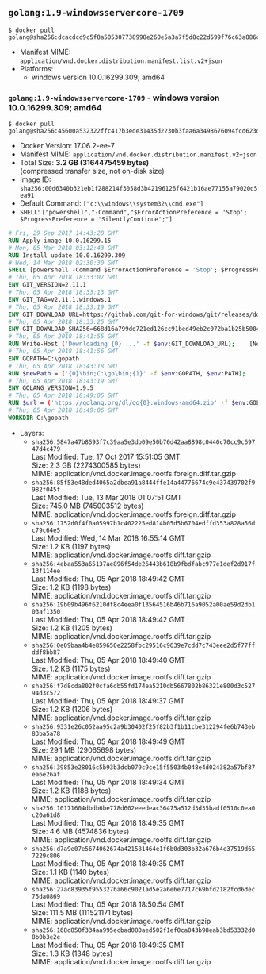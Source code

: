 ## `golang:1.9-windowsservercore-1709`

```console
$ docker pull golang@sha256:dcacdcd9c5f8a505307738998e260e5a3a7f5d8c22d599f76c63a886c6dc687e
```

-	Manifest MIME: `application/vnd.docker.distribution.manifest.list.v2+json`
-	Platforms:
	-	windows version 10.0.16299.309; amd64

### `golang:1.9-windowsservercore-1709` - windows version 10.0.16299.309; amd64

```console
$ docker pull golang@sha256:45600a532322ffc417b3ede31435d2230b3faa6a3498676094fcd623da55db88
```

-	Docker Version: 17.06.2-ee-7
-	Manifest MIME: `application/vnd.docker.distribution.manifest.v2+json`
-	Total Size: **3.2 GB (3164475459 bytes)**  
	(compressed transfer size, not on-disk size)
-	Image ID: `sha256:00d6340b321eb1f288214f3058d3b42196126f6421b16ae77155a79020d5ea91`
-	Default Command: `["c:\\windows\\system32\\cmd.exe"]`
-	`SHELL`: `["powershell","-Command","$ErrorActionPreference = 'Stop'; $ProgressPreference = 'SilentlyContinue';"]`

```dockerfile
# Fri, 29 Sep 2017 14:43:28 GMT
RUN Apply image 10.0.16299.15
# Mon, 05 Mar 2018 03:12:43 GMT
RUN Install update 10.0.16299.309
# Wed, 14 Mar 2018 02:30:30 GMT
SHELL [powershell -Command $ErrorActionPreference = 'Stop'; $ProgressPreference = 'SilentlyContinue';]
# Thu, 05 Apr 2018 18:33:07 GMT
ENV GIT_VERSION=2.11.1
# Thu, 05 Apr 2018 18:33:13 GMT
ENV GIT_TAG=v2.11.1.windows.1
# Thu, 05 Apr 2018 18:33:19 GMT
ENV GIT_DOWNLOAD_URL=https://github.com/git-for-windows/git/releases/download/v2.11.1.windows.1/MinGit-2.11.1-64-bit.zip
# Thu, 05 Apr 2018 18:33:25 GMT
ENV GIT_DOWNLOAD_SHA256=668d16a799dd721ed126cc91bed49eb2c072ba1b25b50048280a4e2c5ed56e59
# Thu, 05 Apr 2018 18:41:55 GMT
RUN Write-Host ('Downloading {0} ...' -f $env:GIT_DOWNLOAD_URL); 	[Net.ServicePointManager]::SecurityProtocol = [Net.SecurityProtocolType]::Tls12; 	Invoke-WebRequest -Uri $env:GIT_DOWNLOAD_URL -OutFile 'git.zip'; 		Write-Host ('Verifying sha256 ({0}) ...' -f $env:GIT_DOWNLOAD_SHA256); 	if ((Get-FileHash git.zip -Algorithm sha256).Hash -ne $env:GIT_DOWNLOAD_SHA256) { 		Write-Host 'FAILED!'; 		exit 1; 	}; 		Write-Host 'Expanding ...'; 	Expand-Archive -Path git.zip -DestinationPath C:\git\.; 		Write-Host 'Removing ...'; 	Remove-Item git.zip -Force; 		Write-Host 'Updating PATH ...'; 	$env:PATH = 'C:\git\cmd;C:\git\mingw64\bin;C:\git\usr\bin;' + $env:PATH; 	[Environment]::SetEnvironmentVariable('PATH', $env:PATH, [EnvironmentVariableTarget]::Machine); 		Write-Host 'Verifying install ...'; 	Write-Host '  git --version'; git --version; 		Write-Host 'Complete.';
# Thu, 05 Apr 2018 18:41:56 GMT
ENV GOPATH=C:\gopath
# Thu, 05 Apr 2018 18:43:18 GMT
RUN $newPath = ('{0}\bin;C:\go\bin;{1}' -f $env:GOPATH, $env:PATH); 	Write-Host ('Updating PATH: {0}' -f $newPath); 	[Environment]::SetEnvironmentVariable('PATH', $newPath, [EnvironmentVariableTarget]::Machine);
# Thu, 05 Apr 2018 18:43:19 GMT
ENV GOLANG_VERSION=1.9.5
# Thu, 05 Apr 2018 18:49:05 GMT
RUN $url = ('https://golang.org/dl/go{0}.windows-amd64.zip' -f $env:GOLANG_VERSION); 	Write-Host ('Downloading {0} ...' -f $url); 	Invoke-WebRequest -Uri $url -OutFile 'go.zip'; 		$sha256 = '6c3ef0e069c0edb0b5e8575f0efca806f69354a7b808f9846b89046f46a260c2'; 	Write-Host ('Verifying sha256 ({0}) ...' -f $sha256); 	if ((Get-FileHash go.zip -Algorithm sha256).Hash -ne $sha256) { 		Write-Host 'FAILED!'; 		exit 1; 	}; 		Write-Host 'Expanding ...'; 	Expand-Archive go.zip -DestinationPath C:\; 		Write-Host 'Verifying install ("go version") ...'; 	go version; 		Write-Host 'Removing ...'; 	Remove-Item go.zip -Force; 		Write-Host 'Complete.';
# Thu, 05 Apr 2018 18:49:06 GMT
WORKDIR C:\gopath
```

-	Layers:
	-	`sha256:5847a47b8593f7c39aa5e3db09e50b76d42aa8898c0440c70cc9c69747d4c479`  
		Last Modified: Tue, 17 Oct 2017 15:51:05 GMT  
		Size: 2.3 GB (2274300585 bytes)  
		MIME: application/vnd.docker.image.rootfs.foreign.diff.tar.gzip
	-	`sha256:85f53e48ded4065a2dbea91a8444ffe14a44776674c9e437439702f9982f045f`  
		Last Modified: Tue, 13 Mar 2018 01:07:51 GMT  
		Size: 745.0 MB (745003512 bytes)  
		MIME: application/vnd.docker.image.rootfs.foreign.diff.tar.gzip
	-	`sha256:1752d0f4f0a05997b1c402225ed814b05d5b6704edffd353a828a56dc79c64e5`  
		Last Modified: Wed, 14 Mar 2018 16:55:14 GMT  
		Size: 1.2 KB (1197 bytes)  
		MIME: application/vnd.docker.image.rootfs.diff.tar.gzip
	-	`sha256:4ebaa553a65137ae896f54de26443b618b9fbdfabc977e1def2d917f13f114ee`  
		Last Modified: Thu, 05 Apr 2018 18:49:42 GMT  
		Size: 1.2 KB (1198 bytes)  
		MIME: application/vnd.docker.image.rootfs.diff.tar.gzip
	-	`sha256:19b09b496f6210df8c4eea0f13564516b46b716a9052a00ae59d2db103af1350`  
		Last Modified: Thu, 05 Apr 2018 18:49:42 GMT  
		Size: 1.2 KB (1205 bytes)  
		MIME: application/vnd.docker.image.rootfs.diff.tar.gzip
	-	`sha256:0e09baa4b4e859650e2258fbc29516c9639e7cdd7c743eee2d5f77ffddf8bb87`  
		Last Modified: Thu, 05 Apr 2018 18:49:40 GMT  
		Size: 1.2 KB (1175 bytes)  
		MIME: application/vnd.docker.image.rootfs.diff.tar.gzip
	-	`sha256:f7d8cda802f0cfa6db55fd174ea5210db5667802b86321e800d3c52794d3c572`  
		Last Modified: Thu, 05 Apr 2018 18:49:37 GMT  
		Size: 1.2 KB (1206 bytes)  
		MIME: application/vnd.docker.image.rootfs.diff.tar.gzip
	-	`sha256:9331e26c052aa95c2a9b30402f25f82b3f1b11cbe312294fe6b743eb83ba5a78`  
		Last Modified: Thu, 05 Apr 2018 18:49:49 GMT  
		Size: 29.1 MB (29065698 bytes)  
		MIME: application/vnd.docker.image.rootfs.diff.tar.gzip
	-	`sha256:39853e28016c5b93b3dcb079c9ce15f55034b048e4d024382a57bf87ea6e26af`  
		Last Modified: Thu, 05 Apr 2018 18:49:34 GMT  
		Size: 1.2 KB (1188 bytes)  
		MIME: application/vnd.docker.image.rootfs.diff.tar.gzip
	-	`sha256:10171604dbdb6be778d602eeedeac36475a512d3d35badf0510c0ea0c20a61d8`  
		Last Modified: Thu, 05 Apr 2018 18:49:35 GMT  
		Size: 4.6 MB (4574836 bytes)  
		MIME: application/vnd.docker.image.rootfs.diff.tar.gzip
	-	`sha256:d7a9e07e5674062674a421581464e1f6b0d303b32a676b4e37519d657229c806`  
		Last Modified: Thu, 05 Apr 2018 18:49:35 GMT  
		Size: 1.1 KB (1140 bytes)  
		MIME: application/vnd.docker.image.rootfs.diff.tar.gzip
	-	`sha256:27ac83935f955327ba66c9021ad5e2a6e6e7717c69bfd2182fcd6dec75da0869`  
		Last Modified: Thu, 05 Apr 2018 18:50:54 GMT  
		Size: 111.5 MB (111521171 bytes)  
		MIME: application/vnd.docker.image.rootfs.diff.tar.gzip
	-	`sha256:168d850f334aa995ecbad080aed502f1ef0ca043b98eab3bd53332d08b0b3e2e`  
		Last Modified: Thu, 05 Apr 2018 18:49:35 GMT  
		Size: 1.3 KB (1348 bytes)  
		MIME: application/vnd.docker.image.rootfs.diff.tar.gzip
